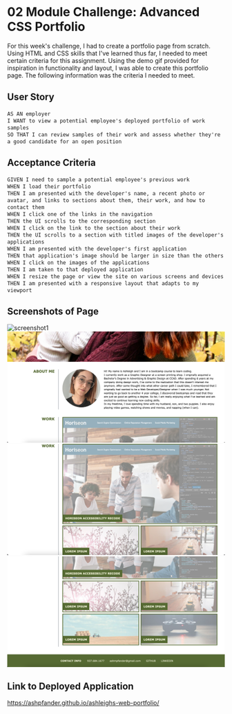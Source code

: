 # 02 Module Challenge: Advanced CSS Portfolio

For this week's challenge, I had to create a portfolio page from scratch. Using HTML and CSS skills that I've learned thus far, I needed to meet certain criteria for this assignment. Using the demo gif provided for inspiration in functionality and layout, I was able to create this portfolio page. The following information was the criteria I needed to meet.

## User Story

```
AS AN employer
I WANT to view a potential employee's deployed portfolio of work samples
SO THAT I can review samples of their work and assess whether they're a good candidate for an open position
```

## Acceptance Criteria

```
GIVEN I need to sample a potential employee's previous work
WHEN I load their portfolio
THEN I am presented with the developer's name, a recent photo or avatar, and links to sections about them, their work, and how to contact them
WHEN I click one of the links in the navigation
THEN the UI scrolls to the corresponding section
WHEN I click on the link to the section about their work
THEN the UI scrolls to a section with titled images of the developer's applications
WHEN I am presented with the developer's first application
THEN that application's image should be larger in size than the others
WHEN I click on the images of the applications
THEN I am taken to that deployed application
WHEN I resize the page or view the site on various screens and devices
THEN I am presented with a responsive layout that adapts to my viewport
```

## Screenshots of Page

![screenshot1](./assets/images/portfolio-landing-page.png)
![screenshot2](./assets/images/portfolio-about-me.png)
![screenshot3](./assets/images/portfolio-work.png)
![screenshot4](./assets/images/portfolio-work-and-contact.png)

## Link to Deployed Application

https://ashpfander.github.io/ashleighs-web-portfolio/